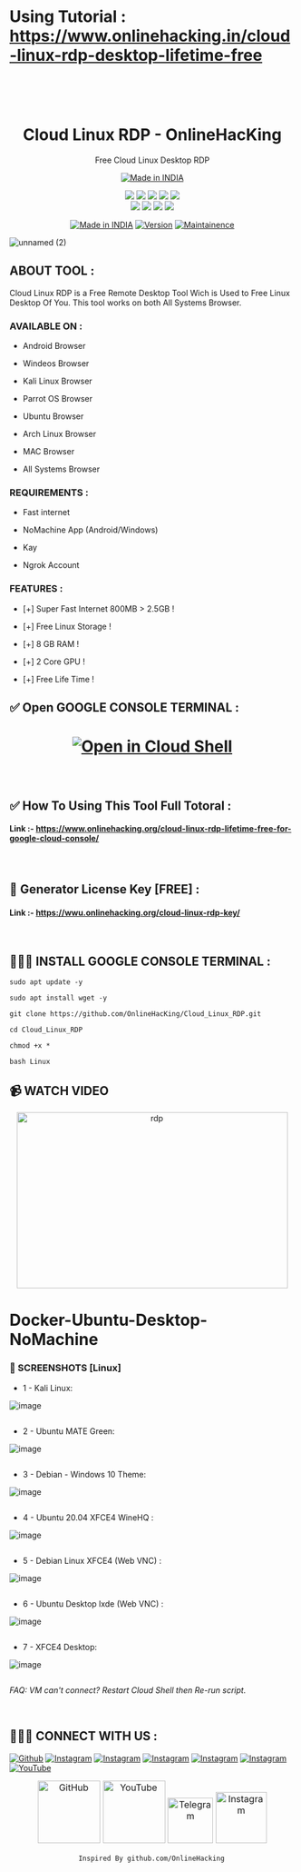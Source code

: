 # Using Tutorial : https://www.onlinehacking.in/cloud-linux-rdp-desktop-lifetime-free

  <p>&nbsp;</p><p>&nbsp;</p>

<h1 align="center"> Cloud Linux RDP - OnlineHacKing</h1>
<p align="center">
  Free Cloud Linux Desktop RDP
</p>
<p align="center">
<a href="https://www.onlinehacking.in/cloud-linux-rdp-desktop-lifetime-free"><img title="Made in INDIA" src="https://img.shields.io/badge/MADE%20IN-INDIA-SCRIPT?colorA=%23ff8100&colorB=%23017e40&colorC=%23ff0000&style=for-the-badge"></a>
</p>
<p align="center">
    <img src="https://img.shields.io/badge/Version-2.6-blue?style=for-the-badge&color=blue">
     <img src="https://img.shields.io/github/stars/OnlineHacKing/Cloud_Linux_RDP?style=for-the-badge&color=magenta">
  <img src="https://img.shields.io/github/forks/OnlineHacKing/Cloud_Linux_RDP?color=cyan&style=for-the-badge&color=purple">
  <img src="https://img.shields.io/github/issues/OnlineHacKing/Cloud_Linux_RDP?color=red&style=for-the-badge">
    <img src="https://img.shields.io/github/license/OnlineHacKing/Cloud_Linux_RDP?style=for-the-badge&color=blue">
<br>
    <img src="https://img.shields.io/badge/Author-SUMAN-green?style=flat-square">
    <img src="https://img.shields.io/badge/Open%20Source-No-orange?style=flat-square">
    <img src="https://img.shields.io/badge/Maintained-Yes-cyan?style=flat-square">
    <img src="https://img.shields.io/badge/Written%20In-Shell-blue?style=flat-square">
</p>
</p>
<p align="center">
<a href="https://www.onlinehacking.in/cloud-linux-rdp-desktop-lifetime-free"><img title="Made in INDIA" src="https://img.shields.io/badge/Tool-Cloud_Linux_RDP-green.svg"></a>
<a href="https://www.onlinehacking.in/cloud-linux-rdp-desktop-lifetime-free"><img title="Version" src="https://img.shields.io/badge/Version-2.6-green.svg?style=flat-square"></a>
<a href="https://www.onlinehacking.in/cloud-linux-rdp-desktop-lifetime-free"><img title="Maintainence" src="https://img.shields.io/badge/Maintained%3F-yes-green.svg"></a>
</p>

<p align="center">

![unnamed (2)](https://github.com/OnlineHacKing/Cloud_Linux_RDP/raw/main/OnlineHacKing/cloud%20rdp.jpg)

</p>


## ABOUT TOOL :

Cloud Linux RDP is a Free Remote Desktop Tool Wich is Used to Free Linux Desktop Of You. This tool works on both All Systems Browser.

### AVAILABLE ON :

* Android Browser 

* Windeos Browser 

* Kali Linux Browser 

* Parrot OS Browser 

* Ubuntu Browser 

* Arch Linux Browser 

* MAC Browser 

* All Systems Browser 


### REQUIREMENTS :

* Fast internet

* NoMachine App (Android/Windows) 

* Kay 

* Ngrok Account 


### FEATURES :

* [+] Super Fast Internet 800MB > 2.5GB !

* [+] Free Linux Storage !

* [+] 8 GB RAM !

* [+] 2 Core GPU !

* [+] Free Life Time !



## ✅ Open GOOGLE CONSOLE TERMINAL :

# <p align="center"> [![Open in Cloud Shell](https://user-images.githubusercontent.com/27065646/92304704-8d146d80-ef80-11ea-8c29-0deaabb1c702.png)](https://shell.cloud.google.com/)
  <br>

## ✅ How To Using This Tool Full Totoral :
 #### Link :- https://www.onlinehacking.org/cloud-linux-rdp-lifetime-free-for-google-cloud-console/
###
  <br>
  
  ## 🔑 Generator License Key [FREE] :
 #### Link :- https://wwu.onlinehacking.org/cloud-linux-rdp-key/

  <br>

## 👩🏻‍💻 INSTALL GOOGLE CONSOLE TERMINAL :
```
sudo apt update -y

sudo apt install wget -y 

git clone https://github.com/OnlineHacKing/Cloud_Linux_RDP.git

cd Cloud_Linux_RDP

chmod +x *

bash Linux

```

## 📹 WATCH VIDEO 
<p align="center">
<center><a href="https://play.onlinehacking.xyz/v/yzu52g" target="_blank" rel="noopener"><img class="wp-image-1939 aligncenter" src="https://www.onlinehacking.in/wp-content/uploads/2021/12/play-.webp" alt="rdp" width="478" height="310" /></a></center>
  </p>
  
###  

# Docker-Ubuntu-Desktop-NoMachine
  ### 📸 SCREENSHOTS [Linux]

- 1 - Kali Linux:

![image](https://user-images.githubusercontent.com/58414694/149538842-9f666319-2e89-410c-8573-51c1e65d3f03.png)

 ```console  

 ```

- 2 - Ubuntu MATE Green:

![image](https://user-images.githubusercontent.com/58414694/149459685-27d51920-4616-4b3e-94de-2982f78f9295.png)

 ```console  

 ```

- 3 - Debian - Windows 10 Theme:

![image](https://user-images.githubusercontent.com/58414694/149808540-5cfe38ee-a88b-4e8b-a1e9-2a5a1fda7f1d.png)

 ```console  

 ```

- 4 - Ubuntu 20.04 XFCE4 WineHQ :

![image](https://user-images.githubusercontent.com/58414694/149620450-4558489e-f00e-4035-8ccd-4ca231f900a4.png)

 ```console  

 ```
 
 - 5 - Debian Linux XFCE4 (Web VNC) :

![image](https://github.com/OnlineHacKing/Cloud_Linux_RDP/raw/main/OnlineHacKing/1.jpg)

 ```console  

 ```
 - 6 - Ubuntu Desktop lxde (Web VNC) :

![image](https://github.com/OnlineHacKing/Cloud_Linux_RDP/raw/main/OnlineHacKing/3.jpg)

 ```console  

 ```
  - 7 - XFCE4 Desktop:

![image](https://user-images.githubusercontent.com/58414694/149454910-33dd1c5b-bbbd-4cc8-b9b7-5b7331723034.png)

 ```console  

 ```
 
 
*FAQ: VM can't connect? Restart Cloud Shell then Re-run script.*


<br>




## 👨🏻‍💻 CONNECT WITH US :


<a href="https://github.com/OnlineHacKing"><img title="Github" src="https://img.shields.io/badge/Online-hacking-brightgreen?style=for-the-badge&logo=github"></a>
[![Instagram](https://img.shields.io/badge/INSTAGRAM-FOLLOW-red?style=for-the-badge&logo=instagram)](https://www.instagram.com/suman333mondal/)
[![Instagram](https://img.shields.io/badge/WEBSITE-VISIT-yellow?style=for-the-badge&logo=blogger)](https://www.onlinehacking.org)
[![Instagram](https://img.shields.io/badge/LINKEDIN-CONNECT-red?style=for-the-badge&logo=linkedin)](https://www.linkedin.com/in/sumam333mondal/)
[![Instagram](https://img.shields.io/badge/FACEBOOK-LIKE-red?style=for-the-badge&logo=facebook)](https://fb.com/onlinehacking)
[![Instagram](https://img.shields.io/badge/TELEGRAM-CHANNEL-red?style=for-the-badge&logo=telegram)](https://telegram.dog/OnlineHacking)
<a href="https://www.youtube.com/onlinehacking2"><img title="YouTube" src="https://img.shields.io/badge/YouTube-Online Hacking-red?style=for-the-badge&logo=Youtube"></a>


<p style="box-sizing: border-box; color: #24292e; font-family: -apple-system, BlinkMacSystemFont, &quot;Segoe UI&quot;, Helvetica, Arial, sans-serif, &quot;Apple Color Emoji&quot;, &quot;Segoe UI Emoji&quot;; font-size: 16px; margin-bottom: 16px; margin-top: 0px; text-align: center;"><a href="https://github.com/OnlineHacking/" style="background-color: initial; box-sizing: border-box; text-decoration-line: none;"><img alt="GitHub" height="110" src="https://user-images.githubusercontent.com/64035221/96459220-834c7e00-123f-11eb-8417-534058a7ba62.png" style="background-color: var(--color-bg-primary); border-style: none; box-sizing: initial; max-width: 100%;" width="110" />&nbsp;</a><a href="https://www.youtube.com/onlinehacking2" rel="nofollow" style="background-color: initial; box-sizing: border-box; text-decoration-line: none;"><img alt="YouTube" height="110" src="https://user-images.githubusercontent.com/64035221/96456596-4f238e00-123c-11eb-821e-85e9aaa3faec.png" style="background-color: var(--color-bg-primary); border-style: none; box-sizing: initial; max-width: 100%;" width="110" />&nbsp;</a><a href="https://telegram.dog/OnlineHacking" rel="nofollow" style="background-color: initial; box-sizing: border-box; text-decoration-line: none;"><img alt="Telegram" height="80" src="https://user-images.githubusercontent.com/64035221/96461243-c576bf00-1241-11eb-8fdf-139b4859bfb0.png" style="background-color: var(--color-bg-primary); border-style: none; box-sizing: initial; max-width: 100%;" width="80" />&nbsp;</a><a href="https://www.instagram.com/suman333mondal/" rel="nofollow" style="background-color: initial; box-sizing: border-box; text-decoration-line: none;"><img alt="Instagram" height="90" src="https://user-images.githubusercontent.com/64035221/96461629-3d44e980-1242-11eb-8691-46dd14355085.png" style="background-color: var(--color-bg-primary); border-style: none; box-sizing: initial; max-width: 100%;" width="90" /></a></p>



                     Inspired By github.com/OnlineHacking
